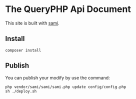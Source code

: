 # The QueryPHP Api Document 

This site is built with [sami](https://github.com/FriendsOfPHP/sami/). 

## Install

```
composer install
```

## Publish

You can publish your modify by use the command:

```
php vendor/sami/sami/sami.php update config/config.php
sh ./deploy.sh
```